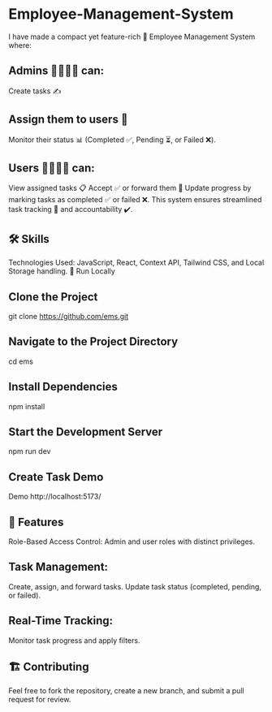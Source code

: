 # Employee-Management-System

I have made a compact yet feature-rich 🌟 Employee Management System where:
## Admins 👩‍💼👨‍💼 can:
Create tasks ✍️
## Assign them to users 👥
Monitor their status 📊 (Completed ✅, Pending ⏳, or Failed ❌).
## Users 🙋‍♂️🙋‍♀️ can:
View assigned tasks 📋
Accept ✅ or forward them 🔄
Update progress by marking tasks as completed ✅ or failed ❌.
This system ensures streamlined task tracking 🚀 and accountability ✔️.

## 🛠 Skills
Technologies Used: JavaScript, React, Context API, Tailwind CSS, and Local Storage handling.
🚀 Run Locally
## Clone the Project

git clone https://github.com/ems.git

## Navigate to the Project Directory

cd ems

## Install Dependencies

npm install

## Start the Development Server

npm run dev

## Create Task Demo
 Demo http://localhost:5173/


## 🌟 Features
Role-Based Access Control:
Admin and user roles with distinct privileges.

## Task Management:
Create, assign, and forward tasks.
Update task status (completed, pending, or failed).

## Real-Time Tracking:
Monitor task progress and apply filters.

## 🏗 Contributing
Feel free to fork the repository, create a new branch, and submit a pull request for review.

